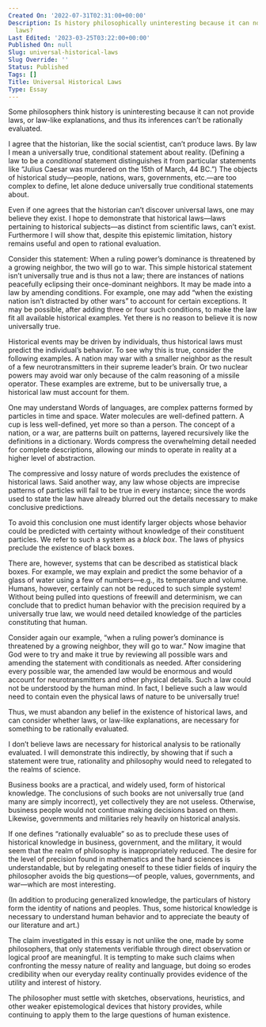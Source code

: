 ```yaml
---
Created On: '2022-07-31T02:31:00+00:00'
Description: Is history philosophically uninteresting because it can not provide universal
  laws?
Last Edited: '2023-03-25T03:22:00+00:00'
Published On: null
Slug: universal-historical-laws
Slug Override: ''
Status: Published
Tags: []
Title: Universal Historical Laws
Type: Essay
---
```

<p>Some philosophers think history is uninteresting because it can not provide laws, or law-like explanations, and thus its inferences can’t be rationally evaluated.</p>
<p>I agree that the historian, like the social scientist, can’t produce laws. By law I mean a universally true, conditional statement about reality. (Defining a law to be a <em>conditional</em> statement distinguishes it from particular statements like “Julius Caesar was murdered on the 15th of March, 44 BC.”) The objects of historical study—people, nations, wars, governments, etc.—are too complex to define, let alone deduce universally true conditional statements about.</p>
<p>Even if one agrees that the historian can’t discover universal laws, one may believe they exist. I hope to demonstrate that historical laws—laws pertaining to historical subjects—as distinct from scientific laws, can’t exist. Furthermore I will show that, despite this epistemic limitation, history remains useful and open to rational evaluation.</p>
<p>Consider this statement: When a ruling power’s dominance is threatened by a growing neighbor, the two will go to war. This simple historical statement isn’t universally true and is thus not a law; there are instances of nations peacefully eclipsing their once-dominant neighbors. It may be made into a law by amending conditions. For example, one may add “when the existing nation isn’t distracted by other wars” to account for certain exceptions. It may be possible, after adding three or four such conditions, to make the law fit all available historical examples. Yet there is no reason to believe it is now universally true.</p>
<p>Historical events may be driven by individuals, thus historical laws must predict the individual’s behavior.  To see why this is true, consider the following examples. A nation may war with a smaller neighbor as the result of a few neurotransmitters in their supreme leader’s brain. Or two nuclear powers may avoid war only because of the calm reasoning of a missile operator. These examples are extreme, but to be universally true, a historical law must account for them.</p>
<p>One may understand Words of languages, are complex patterns formed by particles in time and space. Water molecules are well-defined pattern. A cup is less well-defined, yet more so than a person. The concept of a nation, or a war, are patterns built on patterns, layered recursively like the definitions in a dictionary. Words compress the overwhelming detail needed for complete descriptions, allowing our minds to operate in reality at a higher level of abstraction.</p>
<p>The compressive and lossy nature of words precludes the existence of historical laws. Said another way, any law whose objects are imprecise patterns of particles will fail to be true in every instance; since the words used to state the law have already blurred out the details necessary to make conclusive predictions.</p>
<p>To avoid this conclusion one must identify larger objects whose behavior could be predicted with certainty without knowledge of their constituent particles. We refer to such a system as a <em>black box</em>. The laws of physics preclude the existence of black boxes.</p>
<p>There are, however, systems that can be described as statistical black boxes. For example, we may explain and predict the some behavior of a glass of water using a few of numbers—e.g., its temperature and volume. Humans, however, certainly can not be reduced to such simple system! Without being pulled into questions of freewill and determinism, we can conclude that to predict human behavior with the precision required by a universally true law, we would need detailed knowledge of the particles constituting that human.</p>
<p>Consider again our example, “when a ruling power’s dominance is threatened by a growing neighbor, they will go to war.” Now imagine that God were to try and make it true by reviewing all possible wars and amending the statement with conditionals as needed. After considering every possible war, the amended law would be enormous and would account for neurotransmitters and other physical details. Such a law could not be understood by the human mind. In fact, I believe such a law would need to contain even the physical laws of nature to be universally true!</p>
<p>Thus, we must abandon any belief in the existence of historical laws, and can consider whether laws, or law-like explanations, are necessary for something to be rationally evaluated.</p>
<p>I don’t believe laws are necessary for historical analysis to be rationally evaluated. I will demonstrate this indirectly, by showing that if such a statement were true, rationality and philosophy would need to relegated to the realms of science.</p>
<p>Business books are a practical, and widely used, form of historical knowledge.  The conclusions of such books are not universally true (and many are simply incorrect), yet collectively they are not useless. Otherwise, business people would not continue making decisions based on them. Likewise, governments and militaries rely heavily on historical analysis.</p>
<p>If one defines “rationally evaluable” so as to preclude these uses of historical knowledge in business, government, and the military, it would seem that the realm of philosophy is inappropriately reduced. The desire for the level of precision found in mathematics and the hard sciences is understandable, but by relegating oneself to these tidier fields of inquiry the philosopher avoids the big questions—of people, values, governments, and war—which are most interesting.</p>
<p>(In addition to producing generalized knowledge, the particulars of history form the identity of nations and peoples. Thus, some historical knowledge is necessary to understand human behavior and to appreciate the beauty of our literature and art.)</p>
<p>The claim investigated in this essay is not unlike the one, made by some philosophers, that only statements verifiable through direct observation or logical proof are meaningful. It is tempting to make such claims when confronting the messy nature of reality and language, but doing so erodes credibility when our everyday reality continually provides evidence of the utility and interest of history.</p>
<p>The philosopher must settle with sketches, observations, heuristics, and other weaker epistemological devices that history provides, while continuing to apply them to the large questions of human existence.</p>

